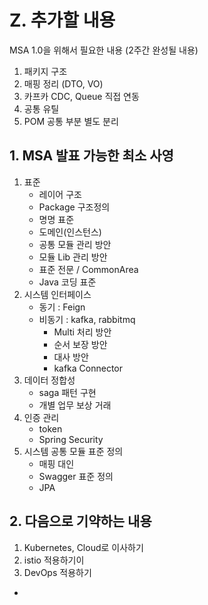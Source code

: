 # Z. 추가할 내용
MSA 1.0을 위해서 필요한 내용 (2주간 완성될 내용)
1. 패키지 구조
2. 매핑 정리 (DTO, VO)
3. 카프카 CDC, Queue 직접 연동
4. 공통 유틸
5. POM 공통 부분 별도 분리


## 1. MSA 발표 가능한 최소 사영
1. 표준
   - 레이어 구조
   - Package 구조정의
   - 명명 표준
   - 도메인(인스턴스)
   - 공통 모듈 관리 방안
   - 모듈 Lib 관리 방안
   - 표준 전문 / CommonArea
   - Java 코딩 표준
2. 시스템 인터페이스
   - 동기  : Feign 
   - 비동기 : kafka, rabbitmq
     - Multi 처리 방안
     - 순서 보장 방안
     - 대사 방안
     - kafka Connector
3. 데이터 정합성
   - saga 패턴 구현
   - 개별 업무 보상 거래
4. 인증 관리
   - token
   - Spring Security
5. 시스템 공통 모듈 표준 정의
   - 매핑 대인
   - Swagger 표준 정의
   - JPA
                      

## 2. 다음으로 기약하는 내용

1. Kubernetes, Cloud로 이사하기
2. istio 적용하기이
3. DevOps 적용하기
- 